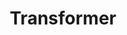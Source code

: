 ---
title: "Transformer"

categories: ['']

tags: ['Transformer']

arabic: ['المحول']

publishers: ['معجم مصطلحات التعلم الآلي والتعلم العميق وعلم البيانات']

types: "word"

slug: ""
---